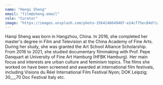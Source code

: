 ```yaml
---
name: "Hanqi Sheng"
email: "film@sheng.email"
role: "Curator"
image: "https://images.unsplash.com/photo-1564146649407-e14cf75ec84d?ixlib=rb-4.0.3&ixid=M3wxMjA3fDB8MHx0b3BpYy1mZWVkfDE1NXxobWVudlFoVW14TXx8ZW58MHx8fHx8&auto=format&fit=crop&w=800&q=60"
---
```


Hanqi Sheng was born in Hangzhou, China. In 2016, she completed her master's degree in Film and Television at the China Academy of Fine Arts. During her study, she was granted the Art School Alliance Scholarship. From 2016 to 2021, she studied documentary filmmaking with Prof. Pepe Danquart at University of Fine Art Hamburg (HFBK Hamburg). Her main focus and interests are urban culture and feminism topics. The films she worked on have been screened and awarded at international film festivals, including Visions du Réel International Film Festival Nyon; DOK Leipzig; 30\_\_\_70 Doc Festival Italy etc.
